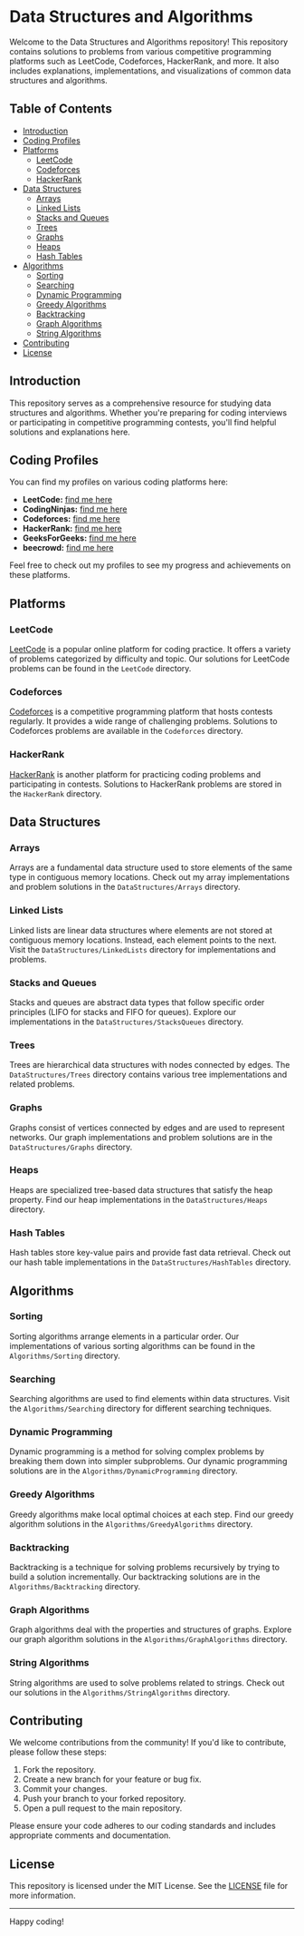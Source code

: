 # Data Structures and Algorithms

Welcome to the Data Structures and Algorithms repository! This repository contains solutions to problems from various competitive programming platforms such as LeetCode, Codeforces, HackerRank, and more. It also includes explanations, implementations, and visualizations of common data structures and algorithms.

## Table of Contents

- [Introduction](#introduction)
- [Coding Profiles](#coding-profiles)
- [Platforms](#platforms)
  - [LeetCode](#leetcode)
  - [Codeforces](#codeforces)
  - [HackerRank](#hackerrank)
- [Data Structures](#data-structures)
  - [Arrays](#arrays)
  - [Linked Lists](#linked-lists)
  - [Stacks and Queues](#stacks-and-queues)
  - [Trees](#trees)
  - [Graphs](#graphs)
  - [Heaps](#heaps)
  - [Hash Tables](#hash-tables)
- [Algorithms](#algorithms)
  - [Sorting](#sorting)
  - [Searching](#searching)
  - [Dynamic Programming](#dynamic-programming)
  - [Greedy Algorithms](#greedy-algorithms)
  - [Backtracking](#backtracking)
  - [Graph Algorithms](#graph-algorithms)
  - [String Algorithms](#string-algorithms)
- [Contributing](#contributing)
- [License](#license)

## Introduction

This repository serves as a comprehensive resource for studying data structures and algorithms. Whether you're preparing for coding interviews or participating in competitive programming contests, you'll find helpful solutions and explanations here.

## Coding Profiles

You can find my profiles on various coding platforms here:

- **LeetCode:** [find me here](https://leetcode.com/u/shitu13/)
- **CodingNinjas:** [find me here](https://www.naukri.com/code360/profile/shitu13)
- **Codeforces:** [find me here](https://codeforces.com/profile/Red_Devil11)
- **HackerRank:** [find me here](https://www.hackerrank.com/profile/reddevil11)
- **GeeksForGeeks:** [find me here](https://www.geeksforgeeks.org/user/shitu13/)
- **beecrowd:** [find me here](https://judge.beecrowd.com/en/users/statistics/133837)


Feel free to check out my profiles to see my progress and achievements on these platforms.

## Platforms

### LeetCode

[LeetCode](https://leetcode.com/) is a popular online platform for coding practice. It offers a variety of problems categorized by difficulty and topic. Our solutions for LeetCode problems can be found in the `LeetCode` directory.

### Codeforces

[Codeforces](https://codeforces.com/) is a competitive programming platform that hosts contests regularly. It provides a wide range of challenging problems. Solutions to Codeforces problems are available in the `Codeforces` directory.

### HackerRank

[HackerRank](https://www.hackerrank.com/) is another platform for practicing coding problems and participating in contests. Solutions to HackerRank problems are stored in the `HackerRank` directory.

## Data Structures

### Arrays

Arrays are a fundamental data structure used to store elements of the same type in contiguous memory locations. Check out my array implementations and problem solutions in the `DataStructures/Arrays` directory.

### Linked Lists

Linked lists are linear data structures where elements are not stored at contiguous memory locations. Instead, each element points to the next. Visit the `DataStructures/LinkedLists` directory for implementations and problems.

### Stacks and Queues

Stacks and queues are abstract data types that follow specific order principles (LIFO for stacks and FIFO for queues). Explore our implementations in the `DataStructures/StacksQueues` directory.

### Trees

Trees are hierarchical data structures with nodes connected by edges. The `DataStructures/Trees` directory contains various tree implementations and related problems.

### Graphs

Graphs consist of vertices connected by edges and are used to represent networks. Our graph implementations and problem solutions are in the `DataStructures/Graphs` directory.

### Heaps

Heaps are specialized tree-based data structures that satisfy the heap property. Find our heap implementations in the `DataStructures/Heaps` directory.

### Hash Tables

Hash tables store key-value pairs and provide fast data retrieval. Check out our hash table implementations in the `DataStructures/HashTables` directory.

## Algorithms

### Sorting

Sorting algorithms arrange elements in a particular order. Our implementations of various sorting algorithms can be found in the `Algorithms/Sorting` directory.

### Searching

Searching algorithms are used to find elements within data structures. Visit the `Algorithms/Searching` directory for different searching techniques.

### Dynamic Programming

Dynamic programming is a method for solving complex problems by breaking them down into simpler subproblems. Our dynamic programming solutions are in the `Algorithms/DynamicProgramming` directory.

### Greedy Algorithms

Greedy algorithms make local optimal choices at each step. Find our greedy algorithm solutions in the `Algorithms/GreedyAlgorithms` directory.

### Backtracking

Backtracking is a technique for solving problems recursively by trying to build a solution incrementally. Our backtracking solutions are in the `Algorithms/Backtracking` directory.

### Graph Algorithms

Graph algorithms deal with the properties and structures of graphs. Explore our graph algorithm solutions in the `Algorithms/GraphAlgorithms` directory.

### String Algorithms

String algorithms are used to solve problems related to strings. Check out our solutions in the `Algorithms/StringAlgorithms` directory.

## Contributing

We welcome contributions from the community! If you'd like to contribute, please follow these steps:

1. Fork the repository.
2. Create a new branch for your feature or bug fix.
3. Commit your changes.
4. Push your branch to your forked repository.
5. Open a pull request to the main repository.

Please ensure your code adheres to our coding standards and includes appropriate comments and documentation.

## License

This repository is licensed under the MIT License. See the [LICENSE](LICENSE) file for more information.

---

Happy coding!
